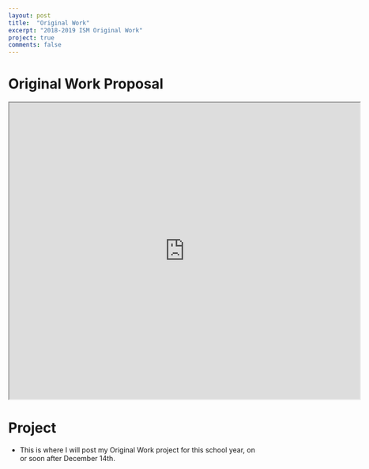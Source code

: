 ```yaml
---
layout: post
title:  "Original Work"
excerpt: "2018-2019 ISM Original Work"
project: true
comments: false
---
```


# Original Work Proposal

<iframe src="https://drive.google.com/file/d/1GfgNARdvitkgi6y13Cjfz6Tbm1gE5_Ji/preview" width="710" height="600"></iframe>

# Project

* This is where I will post my Original Work project for this school year, on or soon after December 14th.
